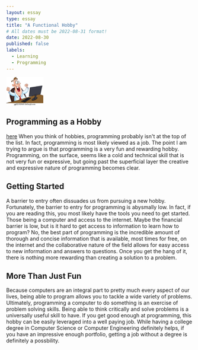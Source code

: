 ```yaml
---
layout: essay
type: essay
title: "A Functional Hobby"
# All dates must be 2022-08-31 format!
date: 2022-08-30
published: false
labels:
  - Learning
  - Programming
---
```


<img width="100px" class="rounded float-start pe-4" src="../img/programming-as-a-hobby/happy-man-with-computer-clip-art-vector_gg62182849.jpg">

## Programming as a Hobby
<a href="https://stackoverflow.com/questions/35245296/calculating-an-average-with-an-array-in-java-homework">here</a>
When you think of hobbies, programming probably isn't at the top of the list. In fact, programming is most likely viewed as a job. The point I am trying to argue is that programming is a very fun and rewarding hobby. Programming, on the surface, seems like a cold and technical skill that is not very fun or expressive, but going past the superficial layer the creative and expressive nature of programming becomes clear. 

## Getting Started
A barrier to entry often dissuades us from pursuing a new hobby. Fortunately, the barrier to entry for programming is abysmally low. In fact, if you are reading this, you most likely have the tools you need to get started. Those being a computer and access to the internet. Maybe the financial barrier is low, but is it hard to get access to information to learn how to program? No, the best part of programming is the incredible amount of thorough and concise information that is available, most times for free, on the internet and the collaborative nature of the field allows for easy access to new information and answers to questions. Once  you get the hang of it, there is nothing more rewarding than creating a solution to a problem.

## More Than Just Fun
Because computers are an integral part to pretty much every aspect of our lives, being able to program allows you to tackle a wide variety of problems. Ultimately, programming a computer to do something is an exercise of problem solving skills. Being able to think critically and solve problems is a universally useful skill to have. If you get good enough at programming, this hobby can be easily leveraged into a well paying job. While having a college degree in Computer Science or Computer Engineering definitely helps, if you have an impressive enough portfolio, getting a job without a degree is definitely a possbility.
